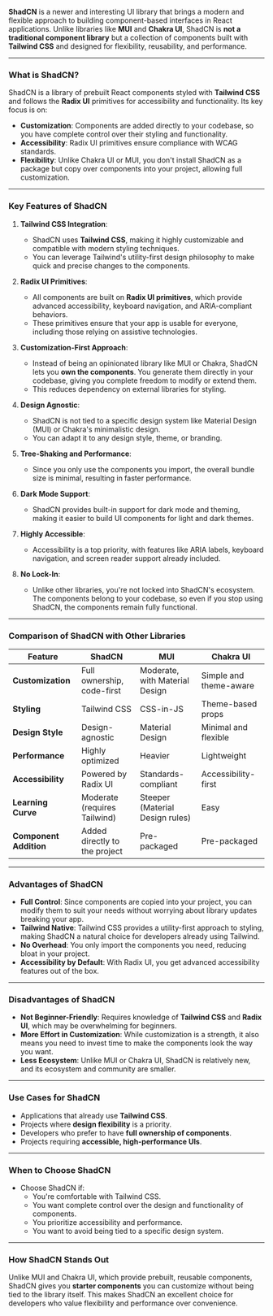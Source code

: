 **ShadCN** is a newer and interesting UI library that brings a modern and flexible approach to building component-based interfaces in React applications. Unlike libraries like **MUI** and **Chakra UI**, ShadCN is **not a traditional component library** but a collection of components built with **Tailwind CSS** and designed for flexibility, reusability, and performance.

---

### **What is ShadCN?**

ShadCN is a library of prebuilt React components styled with **Tailwind CSS** and follows the **Radix UI** primitives for accessibility and functionality. Its key focus is on:

- **Customization**: Components are added directly to your codebase, so you have complete control over their styling and functionality.
- **Accessibility**: Radix UI primitives ensure compliance with WCAG standards.
- **Flexibility**: Unlike Chakra UI or MUI, you don't install ShadCN as a package but copy over components into your project, allowing full customization.

---

### **Key Features of ShadCN**

1. **Tailwind CSS Integration**:

   - ShadCN uses **Tailwind CSS**, making it highly customizable and compatible with modern styling techniques.
   - You can leverage Tailwind's utility-first design philosophy to make quick and precise changes to the components.

2. **Radix UI Primitives**:

   - All components are built on **Radix UI primitives**, which provide advanced accessibility, keyboard navigation, and ARIA-compliant behaviors.
   - These primitives ensure that your app is usable for everyone, including those relying on assistive technologies.

3. **Customization-First Approach**:

   - Instead of being an opinionated library like MUI or Chakra, ShadCN lets you **own the components**. You generate them directly in your codebase, giving you complete freedom to modify or extend them.
   - This reduces dependency on external libraries for styling.

4. **Design Agnostic**:

   - ShadCN is not tied to a specific design system like Material Design (MUI) or Chakra's minimalistic design.
   - You can adapt it to any design style, theme, or branding.

5. **Tree-Shaking and Performance**:

   - Since you only use the components you import, the overall bundle size is minimal, resulting in faster performance.

6. **Dark Mode Support**:

   - ShadCN provides built-in support for dark mode and theming, making it easier to build UI components for light and dark themes.

7. **Highly Accessible**:

   - Accessibility is a top priority, with features like ARIA labels, keyboard navigation, and screen reader support already included.

8. **No Lock-In**:
   - Unlike other libraries, you're not locked into ShadCN's ecosystem. The components belong to your codebase, so even if you stop using ShadCN, the components remain fully functional.

---

### **Comparison of ShadCN with Other Libraries**

| Feature                | **ShadCN**                    | **MUI**                         | **Chakra UI**          |
| ---------------------- | ----------------------------- | ------------------------------- | ---------------------- |
| **Customization**      | Full ownership, code-first    | Moderate, with Material Design  | Simple and theme-aware |
| **Styling**            | Tailwind CSS                  | CSS-in-JS                       | Theme-based props      |
| **Design Style**       | Design-agnostic               | Material Design                 | Minimal and flexible   |
| **Performance**        | Highly optimized              | Heavier                         | Lightweight            |
| **Accessibility**      | Powered by Radix UI           | Standards-compliant             | Accessibility-first    |
| **Learning Curve**     | Moderate (requires Tailwind)  | Steeper (Material Design rules) | Easy                   |
| **Component Addition** | Added directly to the project | Pre-packaged                    | Pre-packaged           |

---

### **Advantages of ShadCN**

- **Full Control**: Since components are copied into your project, you can modify them to suit your needs without worrying about library updates breaking your app.
- **Tailwind Native**: Tailwind CSS provides a utility-first approach to styling, making ShadCN a natural choice for developers already using Tailwind.
- **No Overhead**: You only import the components you need, reducing bloat in your project.
- **Accessibility by Default**: With Radix UI, you get advanced accessibility features out of the box.

---

### **Disadvantages of ShadCN**

- **Not Beginner-Friendly**: Requires knowledge of **Tailwind CSS** and **Radix UI**, which may be overwhelming for beginners.
- **More Effort in Customization**: While customization is a strength, it also means you need to invest time to make the components look the way you want.
- **Less Ecosystem**: Unlike MUI or Chakra UI, ShadCN is relatively new, and its ecosystem and community are smaller.

---

### **Use Cases for ShadCN**

- Applications that already use **Tailwind CSS**.
- Projects where **design flexibility** is a priority.
- Developers who prefer to have **full ownership of components**.
- Projects requiring **accessible, high-performance UIs**.

---

### **When to Choose ShadCN**

- Choose ShadCN if:
  - You're comfortable with Tailwind CSS.
  - You want complete control over the design and functionality of components.
  - You prioritize accessibility and performance.
  - You want to avoid being tied to a specific design system.

---

### **How ShadCN Stands Out**

Unlike MUI and Chakra UI, which provide prebuilt, reusable components, ShadCN gives you **starter components** you can customize without being tied to the library itself. This makes ShadCN an excellent choice for developers who value flexibility and performance over convenience.
